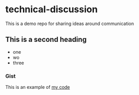 # technical-discussion
This is a demo repo for sharing ideas around communication

## This is a second heading

* one
* wo
* three

### Gist

This is an example of [my code](https://gist.github.com/jglee1/b749054c17cd31a472d9c437ac5c14ee)
